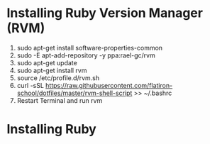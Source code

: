 # Installing Ruby Version Manager (RVM)
1. sudo apt-get install software-properties-common
2. sudo -E apt-add-repository -y ppa:rael-gc/rvm
3. sudo apt-get update
4. sudo apt-get install rvm
5. source /etc/profile.d/rvm.sh
6. curl -sSL https://raw.githubusercontent.com/flatiron-school/dotfiles/master/rvm-shell-script >> ~/.bashrc
7. Restart Terminal and run rvm 

# Installing Ruby
